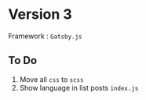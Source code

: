 # Version 3

Framework : `Gatsby.js`

## To Do

1. Move all `css` to `scss`
2. Show language in list posts `index.js`
